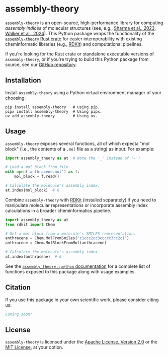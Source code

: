 # assembly-theory

`assembly-theory` is an open-source, high-performance library for computing *assembly indices* of molecular structures (see, e.g., [Sharma et al., 2023](https://doi.org/10.1038/s41586-023-06600-9); [Walker et al., 2024](https://doi.org/10.1098/rsif.2024.0367)).
This Python package wraps the functionality of the [`assembly-theory` Rust crate](https://crates.io/crates/assembly-theory) for easier interoperability with existing cheminformatic libraries (e.g., [RDKit](https://pypi.org/project/rdkit-pypi/)) and computational pipelines.

If you're looking for the Rust crate or standalone executable versions of `assembly-theory`, or if you're trying to build this Python package from source, see our [GitHub repository](https://github.com/DaymudeLab/assembly-theory).


## Installation

Install `assembly-theory` using a Python virtual environment manager of your choosing:

```shell
pip install assembly-theory   # Using pip.
pipx install assembly-theory  # Using pipx.
uv add assembly-theory        # Using uv.
```


## Usage

`assembly-theory` exposes several functions, all of which expecta "mol block" (i.e., the contents of a `.mol` file as a string) as input.
For example:

```python
import assembly_theory as at  # Note the '_' instead of '-'!

# Load a mol block from file.
with open('anthracene.mol') as f:
    mol_block = f.read()

# Calculate the molecule's assembly index.
at.index(mol_block)  # 6
```

Combine `assembly-theory` with [RDKit](https://pypi.org/project/rdkit-pypi/) (installed separately) if you need to manipulate molecular representations or incorporate assembly index calculations in a broader cheminformatics pipeline.

```python
import assembly_theory as at
from rdkit import Chem

# Get a mol block from a molecule's SMILES representation.
anthracene = Chem.MolFromSmiles("c1ccc2cc3ccccc3cc2c1")
anthracene = Chem.MolBlockFromMol(anthracene)

# Calculate the molecule's assembly index.
at.index(anthracene)  # 6
```

See the [`assembly_theory::python` documentation](https://docs.rs/assembly-theory/latest/assembly_theory/python) for a complete list of functions exposed to this package along with usage examples.


## Citation

If you use this package in your own scientific work, please consider citing us:

```bibtex
Coming soon!
```


## License

`assembly-theory` is licensed under the [Apache License, Version 2.0](https://choosealicense.com/licenses/apache-2.0/) or the [MIT License](https://choosealicense.com/licenses/mit/), at your option.
